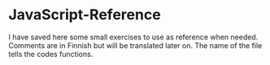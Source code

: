 # JavaScript-Reference

I have saved here some small exercises to use as reference when needed. 
Comments are in Finnish but will be translated later on. The name of the file tells the codes functions.
